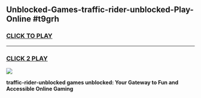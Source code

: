 
## Unblocked-Games-traffic-rider-unblocked-Play-Online #t9grh
<h3>
<a href="https://news.freeplayer.one?title=traffic-rider-unblocked&ref=3">CLICK TO PLAY</a></h3>
<hr>

<h3>
<a href="https://news.freeplayer.one?title=traffic-rider-unblocked&ref=3">CLICK 2 PLAY</a>
  
</h3>

<a href="https://news.freeplayer.one?title=traffic-rider-unblocked&ref=3"><img src="https://clearcache.store/games.png"></a>


**traffic-rider-unblocked games unblocked: Your Gateway to Fun and Accessible Online Gaming**
